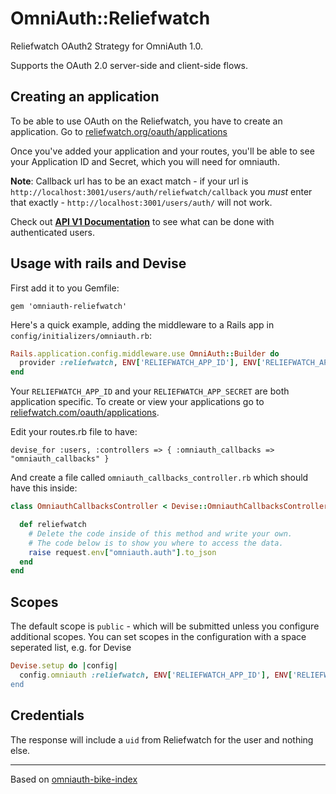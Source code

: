 OmniAuth::Reliefwatch
==============

Reliefwatch OAuth2 Strategy for OmniAuth 1.0.

Supports the OAuth 2.0 server-side and client-side flows.


## Creating an application

To be able to use OAuth on the Reliefwatch, you have to create an application. Go to [reliefwatch.org/oauth/applications](https://reliefwatch.com/oauth/applications)

Once you've added your application and your routes, you'll be able to see your Application ID and Secret, which you will need for omniauth.

**Note**: Callback url has to be an exact match - if your url is `http://localhost:3001/users/auth/reliefwatch/callback` you _must_ enter that exactly - `http://localhost:3001/users/auth/` will not work.


Check out **[API V1 Documentation](https://reliefwatch.com/documentation/api_v1)** to see what can be done with authenticated users.

## Usage with rails and Devise

First add it to you Gemfile:

`gem 'omniauth-reliefwatch'`

Here's a quick example, adding the middleware to a Rails app in
`config/initializers/omniauth.rb`:

```ruby
Rails.application.config.middleware.use OmniAuth::Builder do
  provider :reliefwatch, ENV['RELIEFWATCH_APP_ID'], ENV['RELIEFWATCH_APP_SECRET']
end
```

Your `RELIEFWATCH_APP_ID` and your `RELIEFWATCH_APP_SECRET` are both application specific. To create or view your applications go to [reliefwatch.com/oauth/applications](https://reliefwatch.com/oauth/applications).

Edit your routes.rb file to have:

`devise_for :users, :controllers => { :omniauth_callbacks => "omniauth_callbacks" }`

And create a file called `omniauth_callbacks_controller.rb` which should have this inside:

```ruby
class OmniauthCallbacksController < Devise::OmniauthCallbacksController

  def reliefwatch
    # Delete the code inside of this method and write your own.
    # The code below is to show you where to access the data.
    raise request.env["omniauth.auth"].to_json
  end
end
```

## Scopes

The default scope is `public` - which will be submitted unless you configure additional scopes. You can set scopes in the configuration with a space seperated list, e.g. for Devise

```ruby
Devise.setup do |config|
  config.omniauth :reliefwatch, ENV['RELIEFWATCH_APP_ID'], ENV['RELIEFWATCH_APP_SECRET'], scope: 'public`
end
```



## Credentials

The response will include a `uid` from Reliefwatch for the user and nothing else.


-----

Based on [omniauth-bike-index](https://github.com/bikeindex/omniauth-bike-index)
